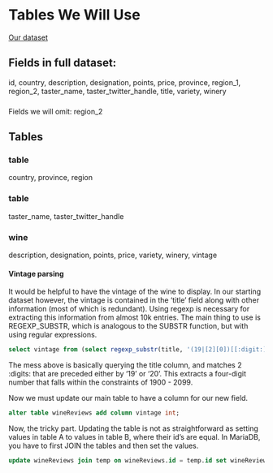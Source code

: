 # Tables We Will Use
[Our dataset](https://www.kaggle.com/zynicide/wine-reviews)
## Fields in full dataset: 
id, country, description, designation, points, price, province, region_1, region_2, taster_name, taster_twitter_handle, title, variety, winery

### 
Fields we will omit: region_2

## Tables

### table
country, province, region

### table
taster_name, taster_twitter_handle 

### wine
description, designation, points, price, variety, winery, vintage

#### Vintage parsing

It would be helpful to have the vintage of the wine to display. In our starting dataset however, the vintage is contained in the ‘title’ field along with other information (most of which is redundant). Using regexp is necessary for extracting this information from almost 10k entries. The main thing to use is REGEXP_SUBSTR, which is analogous to the SUBSTR function, but with using regular expressions.

```SQL
select vintage from (select regexp_substr(title, '(19|[2][0])[[:digit:]]{2}') as vintage from wineReviews) as qwe;
```

The mess above is basically querying the title column, and matches 2 :digits: that are preceded either by ‘19’ or ‘20’. This extracts a four-digit number that falls within the constraints of 1900 - 2099. 

Now we must update our main table to have a column for our new field.

```SQL
alter table wineReviews add column vintage int;
```

Now, the tricky part. Updating the table is not as straightforward as setting values in table A to values in table B, where their id’s are equal. In MariaDB, you have to first JOIN the tables and then set the values.

```SQL
update wineReviews join temp on wineReviews.id = temp.id set wineReviews.vintage = temp.vintage;
```

